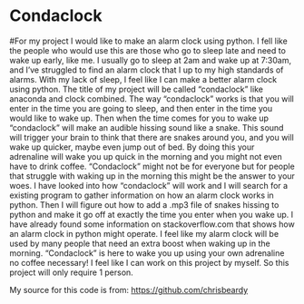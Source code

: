 # Condaclock
#For my project I would like to make an alarm clock using python. I fell like the people who would use this are those who go to sleep late and need to wake up early, like me. I usually go to sleep at 2am and wake up at 7:30am, and I’ve struggled to find an alarm clock that I up to my high standards of alarms. With my lack of sleep, I feel like I can make a better alarm clock using python. The title of my project will be called “condaclock” like anaconda and clock combined. The way “condaclock” works is that you will enter in the time you are going to sleep, and then enter in the time you would like to wake up. Then when the time comes for you to wake up “condaclock” will make an audible hissing sound like a snake. This sound will trigger your brain to think that there are snakes around you, and you will wake up quicker, maybe even jump out of bed. By doing this your adrenaline will wake you up quick in the morning and you might not even have to drink coffee. “Condaclock” might not be for everyone but for people that struggle with waking up in the morning this might be the answer to your woes. I have looked into how “condaclock” will work and I will search for a existing program to gather information on how an alarm clock works in python. Then I will figure out how to add a .mp3 file of snakes hissing to python and make it go off at exactly the time you enter when you wake up. I have already found some information on stackoverflow.com that shows how an alarm clock in python might operate. I feel like my alarm clock will be used by many people that need an extra boost when waking up in the morning. “Condaclock” is here to wake you up using your own adrenaline no coffee necessary! I feel like I can work on this project by myself. So this project will only require 1 person.

My source for this code is from:
https://github.com/chrisbeardy
